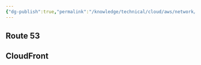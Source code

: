 ```yaml
---
{"dg-publish":true,"permalink":"/knowledge/technical/cloud/aws/network/","dgPassFrontmatter":true}
---
```


## Route 53
## CloudFront